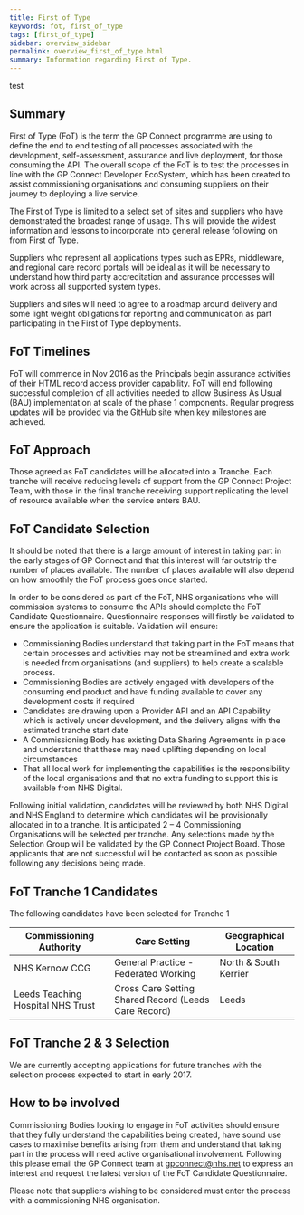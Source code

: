 ```yaml
---
title: First of Type
keywords: fot, first_of_type
tags: [first_of_type]
sidebar: overview_sidebar
permalink: overview_first_of_type.html
summary: Information regarding First of Type.
---
```

test 
## Summary ##

First of Type (FoT) is the term the GP Connect programme are using to define the end to end testing of all processes associated with the development, self-assessment, assurance and live deployment, for those consuming the API. The overall scope of the FoT is to test the processes in line with the GP Connect Developer EcoSystem, which has been created to assist commissioning organisations and consuming suppliers on their journey to deploying a live service. 

The First of Type is limited to a select set of sites and suppliers who have demonstrated the broadest range of usage. This will provide the widest information and lessons to incorporate into general release following on from First of Type.

Suppliers who represent all applications types such as EPRs, middleware, and regional care record portals will be ideal as it will be necessary to understand how third party accreditation and assurance processes will work across all supported system types.

Suppliers and sites will need to agree to a roadmap around delivery and some light weight obligations for reporting and communication as part participating in the First of Type deployments.

## FoT Timelines ##

FoT will commence in Nov 2016 as the Principals begin assurance activities of their HTML record access provider capability.  FoT will end following successful completion of all activities needed to allow Business As Usual (BAU) implementation at scale of the phase 1 components.  Regular progress updates will be provided via the GitHub site when key milestones are achieved.

## FoT Approach ##

Those agreed as FoT candidates will be allocated into a Tranche. Each tranche will receive reducing levels of support from the GP Connect Project Team, with those in the final tranche receiving support replicating the level of resource available when the service enters BAU.

## FoT Candidate Selection ##

It should be noted that there is a large amount of interest in taking part in the early stages of GP Connect and that this interest will far outstrip the number of places available.  The number of places available will also depend on how smoothly the FoT process goes once started.

In order to be considered as part of the FoT, NHS organisations who will commission systems to consume the APIs should complete the FoT Candidate Questionnaire. Questionnaire responses will firstly be validated to ensure the application is suitable. Validation will ensure:

-	Commissioning Bodies understand that taking part in the FoT means that certain processes and activities may not be streamlined and extra work is needed from organisations (and suppliers) to help create a scalable process.
-	Commissioning Bodies are actively engaged with developers of the consuming end product and have funding available to cover any development costs if required
-	Candidates are drawing upon a Provider API and an API Capability which is actively under development, and the delivery aligns with the estimated tranche start date
-	A Commissioning Body has existing Data Sharing Agreements in place and understand that these may need uplifting depending on local circumstances
-	That all local work for implementing the capabilities is the responsibility of the local organisations and that no extra funding to support this is available from NHS Digital.

Following initial validation, candidates will be reviewed by both NHS Digital and NHS England to determine which candidates will be provisionally allocated in to a tranche. It is anticipated 2 – 4 Commissioning Organisations will be selected per tranche. Any selections made by the Selection Group will be validated by the GP Connect Project Board. 
Those applicants that are not successful will be contacted as soon as possible following any decisions being made.

## FoT Tranche 1 Candidates ##

The following candidates have been selected for Tranche 1

|Commissioning Authority|Care Setting|Geographical Location|
|-----------------------|------------|---------------------|
|NHS Kernow CCG| General Practice - Federated Working| North & South Kerrier|
|Leeds Teaching Hospital NHS Trust| Cross Care Setting Shared Record (Leeds Care Record)|Leeds|

## FoT Tranche 2 & 3 Selection ##

We are currently accepting applications for future tranches with the selection process expected to start in early 2017. 

## How to be involved ##

Commissioning Bodies looking to engage in FoT activities should ensure that they fully understand the capabilities being created, have sound use cases to maximise benefits arising from them and understand that taking part in the process will need active organisational involvement.  Following this please email the GP Connect team at gpconnect@nhs.net to express an interest and request the latest version of the FoT Candidate Questionnaire.

Please note that suppliers wishing to be considered must enter the process with a commissioning NHS organisation.


